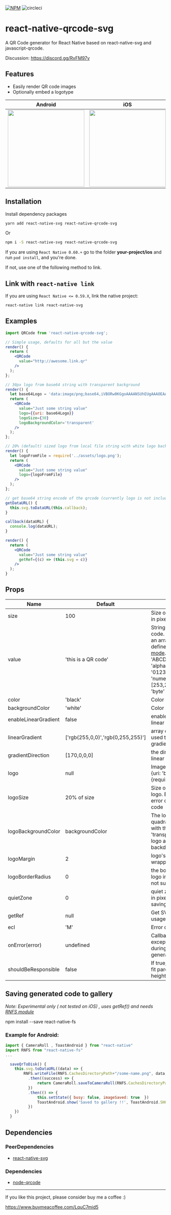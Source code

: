[![NPM](https://nodei.co/npm/react-native-qrcode-svg.png)](https://npmjs.org/package/react-native-qrcode-svg)
![circleci](https://circleci.com/gh/awesomejerry/react-native-qrcode-svg.svg?style=shield&circle-token=185bdd4fed561139178638f5b9f9c48ddefc9288)

# react-native-qrcode-svg

A QR Code generator for React Native based on react-native-svg and javascript-qrcode.

Discussion: https://discord.gg/RvFM97v

## Features

- Easily render QR code images
- Optionally embed a logotype

| Android                                                                                                                      | iOS                                                                                                                      |
| ---------------------------------------------------------------------------------------------------------------------------- | ------------------------------------------------------------------------------------------------------------------------ |
| <img src="https://raw.githubusercontent.com/awesomejerry/react-native-qrcode-svg/master/screenshot/android.png" width="240"> | <img src="https://raw.githubusercontent.com/awesomejerry/react-native-qrcode-svg/master/screenshot/ios.png" width="240"> |

## Installation

Install dependency packages

```bash
yarn add react-native-svg react-native-qrcode-svg
```

Or

```bash
npm i -S react-native-svg react-native-qrcode-svg
```

If you are using `React Native 0.60.+` go to the folder **your-project/ios** and run `pod install`, and you're done.

If not, use one of the following method to link.

## Link with `react-native link`

If you are using `React Native <= 0.59.X`, link the native project:

```bash
react-native link react-native-svg
```

## Examples

```jsx
import QRCode from 'react-native-qrcode-svg';

// Simple usage, defaults for all but the value
render() {
  return (
    <QRCode
      value="http://awesome.link.qr"
    />
  );
};
```

```jsx
// 30px logo from base64 string with transparent background
render() {
  let base64Logo = 'data:image/png;base64,iVBORw0KGgoAAAANSUhEUgAAAOEAA..';
  return (
    <QRCode
      value="Just some string value"
      logo={{uri: base64Logo}}
      logoSize={30}
      logoBackgroundColor='transparent'
    />
  );
};
```

```jsx
// 20% (default) sized logo from local file string with white logo backdrop
render() {
  let logoFromFile = require('../assets/logo.png');
  return (
    <QRCode
      value="Just some string value"
      logo={logoFromFile}
    />
  );
};
```

```jsx
// get base64 string encode of the qrcode (currently logo is not included)
getDataURL() {
  this.svg.toDataURL(this.callback);
}

callback(dataURL) {
  console.log(dataURL);
}

render() {
  return (
    <QRCode
      value="Just some string value"
      getRef={(c) => (this.svg = c)}
    />
  );
}
```

## Props

| Name                 | Default                           | Description                                                                                                                                                                                                                                                                     |
| -------------------- | --------------------------------- | ------------------------------------------------------------------------------------------------------------------------------------------------------------------------------------------------------------------------------------------------------------------------------- |
| size                 | 100                               | Size of rendered image in pixels                                                                                                                                                                                                                                                |
| value                | 'this is a QR code'               | String Value of the QR code. Can also accept an array of segments as defined in [Manual mode](https://github.com/soldair/node-qrcode#manual-mode). Ex. [{ data: 'ABCDEFG', mode: 'alphanumeric' }, { data: '0123456', mode: 'numeric' }, { data: [253,254,255], mode: 'byte' }] |
| color                | 'black'                           | Color of the QR code                                                                                                                                                                                                                                                            |
| backgroundColor      | 'white'                           | Color of the background                                                                                                                                                                                                                                                         |
| enableLinearGradient | false                             | enables or disables linear gradient                                                                                                                                                                                                                                             |
| linearGradient       | ['rgb(255,0,0)','rgb(0,255,255)'] | array of 2 rgb colors used to create the linear gradient                                                                                                                                                                                                                        |
| gradientDirection    | [170,0,0,0]                       | the direction of the linear gradient                                                                                                                                                                                                                                            |
| logo                 | null                              | Image source object. Ex. {uri: 'base64string'} or {require('pathToImage')}                                                                                                                                                                                                      |
| logoSize             | 20% of size                       | Size of the imprinted logo. Bigger logo = less error correction in QR code                                                                                                                                                                                                      |
| logoBackgroundColor  | backgroundColor                   | The logo gets a filled quadratic background with this color. Use 'transparent' if your logo already has its own backdrop.                                                                                                                                                       |
| logoMargin           | 2                                 | logo's distance to its wrapper                                                                                                                                                                                                                                                  |
| logoBorderRadius     | 0                                 | the border-radius of logo image (Android is not supported)                                                                                                                                                                                                                      |
| quietZone            | 0                                 | quiet zone around the qr in pixels (useful when saving image to gallery)                                                                                                                                                                                                        |
| getRef               | null                              | Get SVG ref for further usage                                                                                                                                                                                                                                                   |
| ecl                  | 'M'                               | Error correction level                                                                                                                                                                                                                                                          |
| onError(error)       | undefined                         | Callback fired when exception happened during the code generating process                                                                                                                                                                                                       |
| shouldBeResponsible  | false                             | If true, the QRCode will fit parent's width and height                                                                                                                                                                                                                          |

## Saving generated code to gallery

_Note: Experimental only ( not tested on iOS) , uses getRef() and needs [RNFS module](https://github.com/itinance/react-native-fs)_

npm install --save react-native-fs

### Example for Android:

```js
import { CameraRoll , ToastAndroid } from "react-native"
import RNFS from "react-native-fs"
...

  saveQrToDisk() {
   	this.svg.toDataURL((data) => {
   		RNFS.writeFile(RNFS.CachesDirectoryPath+"/some-name.png", data, 'base64')
   		  .then((success) => {
   			  return CameraRoll.saveToCameraRoll(RNFS.CachesDirectoryPath+"/some-name.png", 'photo')
   		  })
   		  .then(() => {
   			  this.setState({ busy: false, imageSaved: true  })
   			  ToastAndroid.show('Saved to gallery !!', ToastAndroid.SHORT)
   		  })
   	})
  }
```

## Dependencies

### PeerDependencies

- [react-native-svg](https://github.com/magicismight/react-native-svg)

### Dependencies

- [node-qrcode](https://github.com/soldair/node-qrcode)

---

If you like this project, please consider buy me a coffee :)

https://www.buymeacoffee.com/LquC7mid5
